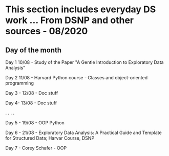 # This section includes everyday DS work ... From DSNP and other sources - 08/2020
## Day of the month

Day 1 10/08 - Study of the Paper "A Gentle Introduction to Exploratory Data Analysis"

Day 2 11/08 - Harvard Python course - Classes and object-oriented programming

Day 3 - 12/08 - Doc stuff

Day 4- 13/08 - Doc stuff

.
.
.
.

Day 5 - 19/08 - OOP Python

Day 6 - 21/08 - Exploratory Data Analysis: A Practical Guide and Template for Structured Data; Harvar Course, DSNP

Day 7 - Corey Schafer - OOP

